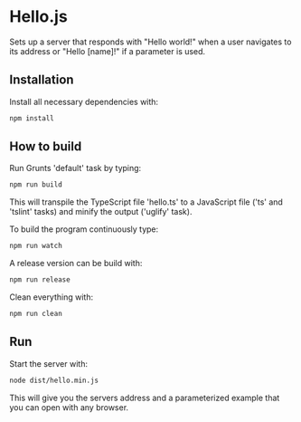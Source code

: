 # Hello.js
Sets up a server that responds with "Hello world!" when a user navigates to its address or "Hello [name]!" if a parameter is used.

## Installation
Install all necessary dependencies with:

~~~bash
npm install
~~~

## How to build

Run Grunts 'default' task by typing:

~~~bash
npm run build
~~~

This will transpile the TypeScript file 'hello.ts' to a JavaScript file ('ts' and 'tslint' tasks) and minify the output ('uglify' task).

To build the program continuously type:

~~~bash
npm run watch
~~~

A release version can be build with:

~~~bash
npm run release
~~~

Clean everything with:

~~~bash
npm run clean
~~~

## Run

Start the server with:

~~~bash
node dist/hello.min.js
~~~

This will give you the servers address and a parameterized example that you can open with any browser.